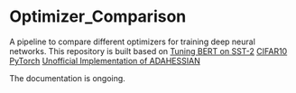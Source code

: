# Optimizer_Comparison
A pipeline to compare different optimizers for training deep neural networks. This repository is built based on
[Tuning BERT on SST-2](https://www.kaggle.com/code/neerajmohan/fine-tuning-bert-for-text-classification)
[CIFAR10 PyTorch](https://github.com/kuangliu/pytorch-cifar.git)
[Unofficial Implementation of ADAHESSIAN](https://github.com/davda54/ada-hessian.git)

The documentation is ongoing.
